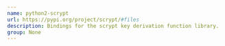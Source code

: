 ```yaml
---
name: python2-scrypt
url: https://pypi.org/project/scrypt/#files
description: Bindings for the scrypt key derivation function library.
group: None
---
```

